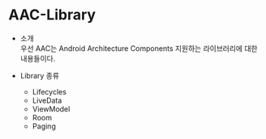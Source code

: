 # AAC-Library 

- 소개   
우선 AAC는 Android Architecture Components 지원하는 라이브러리에 대한 내용들이다.

- Library 종류   
    - Lifecycles
    - LiveData  
    - ViewModel   
    - Room  
    - Paging








